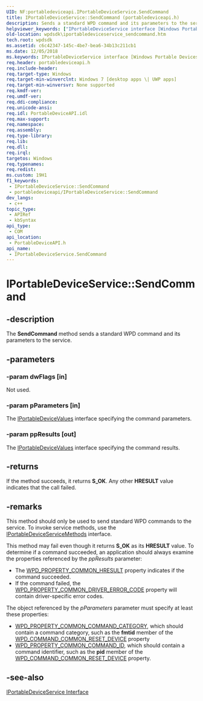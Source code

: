 ```yaml
---
UID: NF:portabledeviceapi.IPortableDeviceService.SendCommand
title: IPortableDeviceService::SendCommand (portabledeviceapi.h)
description: Sends a standard WPD command and its parameters to the service.
helpviewer_keywords: ["IPortableDeviceService interface [Windows Portable Devices SDK]","SendCommand method","IPortableDeviceService.SendCommand","IPortableDeviceService::SendCommand","SendCommand","SendCommand method [Windows Portable Devices SDK]","SendCommand method [Windows Portable Devices SDK]","IPortableDeviceService interface","portabledeviceapi/IPortableDeviceService::SendCommand","wpdsdk.iportabledeviceservice_sendcommand"]
old-location: wpdsdk\iportabledeviceservice_sendcommand.htm
tech.root: wpdsdk
ms.assetid: c6c42347-145c-4be7-bea6-34b13c211cb1
ms.date: 12/05/2018
ms.keywords: IPortableDeviceService interface [Windows Portable Devices SDK],SendCommand method, IPortableDeviceService.SendCommand, IPortableDeviceService::SendCommand, SendCommand, SendCommand method [Windows Portable Devices SDK], SendCommand method [Windows Portable Devices SDK],IPortableDeviceService interface, portabledeviceapi/IPortableDeviceService::SendCommand, wpdsdk.iportabledeviceservice_sendcommand
req.header: portabledeviceapi.h
req.include-header: 
req.target-type: Windows
req.target-min-winverclnt: Windows 7 [desktop apps \| UWP apps]
req.target-min-winversvr: None supported
req.kmdf-ver: 
req.umdf-ver: 
req.ddi-compliance: 
req.unicode-ansi: 
req.idl: PortableDeviceAPI.idl
req.max-support: 
req.namespace: 
req.assembly: 
req.type-library: 
req.lib: 
req.dll: 
req.irql: 
targetos: Windows
req.typenames: 
req.redist: 
ms.custom: 19H1
f1_keywords:
 - IPortableDeviceService::SendCommand
 - portabledeviceapi/IPortableDeviceService::SendCommand
dev_langs:
 - c++
topic_type:
 - APIRef
 - kbSyntax
api_type:
 - COM
api_location:
 - PortableDeviceAPI.h
api_name:
 - IPortableDeviceService.SendCommand
---
```


# IPortableDeviceService::SendCommand


## -description

The <b>SendCommand</b> method sends a standard WPD command and its parameters to the service.

## -parameters

### -param dwFlags [in]

Not used.

### -param pParameters [in]

The <a href="https://docs.microsoft.com/windows/desktop/wpd_sdk/iportabledevicevalues">IPortableDeviceValues</a> interface specifying the command parameters.

### -param ppResults [out]

The <a href="https://docs.microsoft.com/windows/desktop/wpd_sdk/iportabledevicevalues">IPortableDeviceValues</a> interface specifying the command results.

## -returns

If the method succeeds, it returns <b>S_OK</b>. Any other <b>HRESULT</b> value indicates that the call failed.

## -remarks

This method should only be used to send standard WPD commands to the service. To invoke service methods, use the <a href="https://docs.microsoft.com/windows/desktop/api/portabledeviceapi/nn-portabledeviceapi-iportabledeviceservicemethods">IPortableDeviceServiceMethods</a> interface.

This method may fail even though it returns <b>S_OK</b> as its <b>HRESULT</b> value. To determine if a command succeeded, an application should always examine the properties referenced by the <i>ppResults</i> parameter:

<ul>
<li>The <a href="https://docs.microsoft.com/windows/desktop/wpd_sdk/common-properties">WPD_PROPERTY_COMMON_HRESULT</a> property indicates if the command succeeded.</li>
<li>If the command failed, the <a href="https://docs.microsoft.com/windows/desktop/wpd_sdk/common-properties">WPD_PROPERTY_COMMON_DRIVER_ERROR_CODE</a> property will contain driver-specific error codes.</li>
</ul>
The object referenced by the <i>pParameters</i> parameter must specify at least these properties:

<ul>
<li><a href="https://docs.microsoft.com/windows/desktop/wpd_sdk/common-properties">WPD_PROPERTY_COMMON_COMMAND_CATEGORY</a>, which should contain a command category, such as the <b>fmtid</b> member of the <a href="https://docs.microsoft.com/windows/desktop/wpd_sdk/wpd-command-common-reset-device-command">WPD_COMMAND_COMMON_RESET_DEVICE</a> property</li>
<li><a href="https://docs.microsoft.com/windows/desktop/wpd_sdk/common-properties">WPD_PROPERTY_COMMON_COMMAND_ID</a>, which should contain a command identifier, such as the <b>pid</b> member of the  <a href="https://docs.microsoft.com/windows/desktop/wpd_sdk/wpd-command-common-reset-device-command">WPD_COMMAND_COMMON_RESET_DEVICE</a> property.</li>
</ul>

## -see-also

<a href="https://docs.microsoft.com/windows/desktop/api/portabledeviceapi/nn-portabledeviceapi-iportabledeviceservice">IPortableDeviceService Interface</a>

